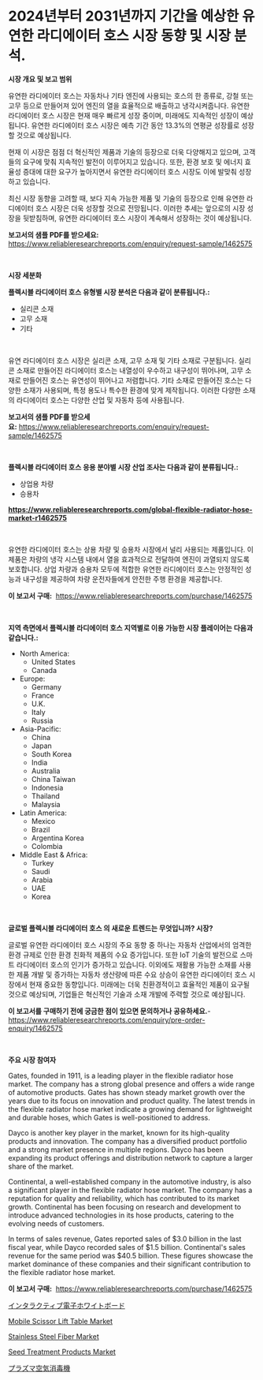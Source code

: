 <p><h1>2024년부터 2031년까지 기간을 예상한 유연한 라디에이터 호스 시장 동향 및 시장 분석.</h1></p><p><strong>시장 개요 및 보고 범위</strong></p>
<p><p>유연한 라디에이터 호스는 자동차나 기타 엔진에 사용되는 호스의 한 종류로, 강철 또는 고무 등으로 만들어져 있어 엔진의 열을 효율적으로 배출하고 냉각시켜줍니다. 유연한 라디에이터 호스 시장은 현재 매우 빠르게 성장 중이며, 미래에도 지속적인 성장이 예상됩니다. 유연한 라디에이터 호스 시장은 예측 기간 동안 13.3%의 연평균 성장률로 성장할 것으로 예상됩니다.</p><p>현재 이 시장은 점점 더 혁신적인 제품과 기술의 등장으로 더욱 다양해지고 있으며, 고객들의 요구에 맞춰 지속적인 발전이 이루어지고 있습니다. 또한, 환경 보호 및 에너지 효율성 증대에 대한 요구가 높아지면서 유연한 라디에이터 호스 시장도 이에 발맞춰 성장하고 있습니다.</p><p>최신 시장 동향을 고려할 때, 보다 지속 가능한 제품 및 기술의 등장으로 인해 유연한 라디에이터 호스 시장은 더욱 성장할 것으로 전망됩니다. 이러한 추세는 앞으로의 시장 성장을 뒷받침하며, 유연한 라디에이터 호스 시장이 계속해서 성장하는 것이 예상됩니다.</p></p>
<p><strong>보고서의 샘플 PDF를 받으세요:</strong> <a href="https://www.reliableresearchreports.com/enquiry/request-sample/1462575">https://www.reliableresearchreports.com/enquiry/request-sample/1462575</a></p>
<p>&nbsp;</p>
<p><strong>시장 세분화</strong></p>
<p><strong>플렉시블 라디에이터 호스 유형별 시장 분석은 다음과 같이 분류됩니다.:</strong></p>
<p><ul><li>실리콘 소재</li><li>고무 소재</li><li>기타</li></ul></p>
<p>&nbsp;</p>
<p><p>유연 라디에이터 호스 시장은 실리콘 소재, 고무 소재 및 기타 소재로 구분됩니다. 실리콘 소재로 만들어진 라디에이터 호스는 내열성이 우수하고 내구성이 뛰어나며, 고무 소재로 만들어진 호스는 유연성이 뛰어나고 저렴합니다. 기타 소재로 만들어진 호스는 다양한 소재가 사용되며, 특정 용도나 특수한 환경에 맞게 제작됩니다. 이러한 다양한 소재의 라디에이터 호스는 다양한 산업 및 자동차 등에 사용됩니다.</p></p>
<p><strong>보고서의 샘플 PDF를 받으세요:</strong>&nbsp;<a href="https://www.reliableresearchreports.com/enquiry/request-sample/1462575">https://www.reliableresearchreports.com/enquiry/request-sample/1462575</a></p>
<p>&nbsp;</p>
<p><strong> 플렉시블 라디에이터 호스 응용 분야별 시장 산업 조사는 다음과 같이 분류됩니다.:</strong></p>
<p><ul><li>상업용 차량</li><li>승용차</li></ul></p>
<p><strong><a href="https://www.reliableresearchreports.com/global-flexible-radiator-hose-market-r1462575">https://www.reliableresearchreports.com/global-flexible-radiator-hose-market-r1462575</a></strong></p>
<p>&nbsp;</p>
<p><p>유연한 라디에이터 호스는 상용 차량 및 승용차 시장에서 널리 사용되는 제품입니다. 이 제품은 차량의 냉각 시스템 내에서 열을 효과적으로 전달하여 엔진이 과열되지 않도록 보호합니다. 상업 차량과 승용차 모두에 적합한 유연한 라디에이터 호스는 안정적인 성능과 내구성을 제공하여 차량 운전자들에게 안전한 주행 환경을 제공합니다.</p></p>
<p><strong>이 보고서 구매:</strong>&nbsp; <a href="https://www.reliableresearchreports.com/purchase/1462575">https://www.reliableresearchreports.com/purchase/1462575</a></p>
<p>&nbsp;</p>
<p><strong>지역 측면에서 플렉시블 라디에이터 호스 지역별로 이용 가능한 시장 플레이어는 다음과 같습니다.:</strong></p>
<p><ul>
    <li>
        North America:
        <ul>
            <li>United States</li>
            <li>Canada</li>
        </ul>
    </li>
    <li>
        Europe:
        <ul>
            <li>Germany</li>
            <li>France</li>
            <li>U.K.</li>
            <li>Italy</li>
            <li>Russia</li>
        </ul>
    </li>
    <li>
        Asia-Pacific:
        <ul>
            <li>China</li>
            <li>Japan</li>
            <li>South Korea</li>
            <li>India</li>
            <li>Australia</li>
            <li>China Taiwan</li>
            <li>Indonesia</li>
            <li>Thailand</li>
            <li>Malaysia</li>
        </ul>
    </li>
    <li>
        Latin America:
        <ul>
            <li>Mexico</li>
            <li>Brazil</li>
            <li>Argentina Korea</li>
            <li>Colombia</li>
        </ul>
    </li>
    <li>
        Middle East & Africa:
        <ul>
            <li>Turkey</li>
            <li>Saudi</li>
            <li>Arabia</li>
            <li>UAE</li>
            <li>Korea</li>
        </ul>
    </li>
    </ul></p>
<p>&nbsp;</p>
<p><strong>글로벌 플렉시블 라디에이터 호스 의 새로운 트렌드는 무엇입니까? 시장?</strong></p>
<p><p>글로벌 유연한 라디에이터 호스 시장의 주요 동향 중 하나는 자동차 산업에서의 엄격한 환경 규제로 인한 환경 친화적 제품의 수요 증가입니다. 또한 IoT 기술의 발전으로 스마트 라디에이터 호스의 인기가 증가하고 있습니다. 이외에도 재활용 가능한 소재를 사용한 제품 개발 및 증가하는 자동차 생산량에 따른 수요 상승이 유연한 라디에이터 호스 시장에서 현재 중요한 동향입니다. 미래에는 더욱 친환경적이고 효율적인 제품이 요구될 것으로 예상되며, 기업들은 혁신적인 기술과 소재 개발에 주력할 것으로 예상됩니다.</p></p>
<p><strong>이 보고서를 구매하기 전에 궁금한 점이 있으면 문의하거나 공유하세요.</strong>- <a href="https://www.reliableresearchreports.com/enquiry/pre-order-enquiry/1462575">https://www.reliableresearchreports.com/enquiry/pre-order-enquiry/1462575</a></p>
<p>&nbsp;</p>
<p><strong>주요 시장 참여자</strong></p>
<p><p>Gates, founded in 1911, is a leading player in the flexible radiator hose market. The company has a strong global presence and offers a wide range of automotive products. Gates has shown steady market growth over the years due to its focus on innovation and product quality. The latest trends in the flexible radiator hose market indicate a growing demand for lightweight and durable hoses, which Gates is well-positioned to address.</p><p>Dayco is another key player in the market, known for its high-quality products and innovation. The company has a diversified product portfolio and a strong market presence in multiple regions. Dayco has been expanding its product offerings and distribution network to capture a larger share of the market.</p><p>Continental, a well-established company in the automotive industry, is also a significant player in the flexible radiator hose market. The company has a reputation for quality and reliability, which has contributed to its market growth. Continental has been focusing on research and development to introduce advanced technologies in its hose products, catering to the evolving needs of customers.</p><p>In terms of sales revenue, Gates reported sales of $3.0 billion in the last fiscal year, while Dayco recorded sales of $1.5 billion. Continental's sales revenue for the same period was $40.5 billion. These figures showcase the market dominance of these companies and their significant contribution to the flexible radiator hose market.</p></p>
<p><strong>이 보고서 구매:</strong>&nbsp;&nbsp;<a href="https://www.reliableresearchreports.com/purchase/1462575">https://www.reliableresearchreports.com/purchase/1462575</a></p>
<p><p><a href="https://github.com/dzy793153605/Market-Research-Report-List-1/blob/main/523309533270.md">インタラクティブ電子ホワイトボード</a></p><p><a href="https://github.com/edytherolanlouisejk1miz0wig/Market-Research-Report-List-2/blob/main/mobile-scissor-lift-table-market.md">Mobile Scissor Lift Table Market</a></p><p><a href="https://issuu.com/reportprime-2/docs/stainless-steel-fiber-market-size-2030.pptx">Stainless Steel Fiber Market</a></p><p><a href="https://issuu.com/reportprime-2/docs/seed-treatment-products-market-size-2030.pptx">Seed Treatment Products Market</a></p><p><a href="https://github.com/EthanMorar2011/Market-Research-Report-List-1/blob/main/538892033271.md">プラズマ空気消毒機</a></p></p>